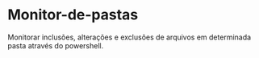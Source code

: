 # Monitor-de-pastas
 Monitorar inclusões, alterações e exclusões de arquivos em determinada pasta através do powershell.
